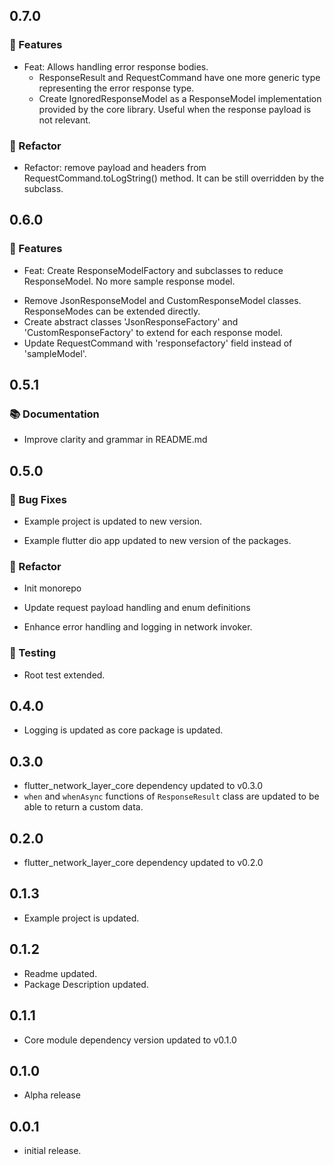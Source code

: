 ## 0.7.0

### 🚀 Features

- Feat: Allows handling error response bodies.
    - ResponseResult and RequestCommand have one more generic type representing the error response type.
    - Create IgnoredResponseModel as a ResponseModel implementation provided by the core library. Useful when the
      response payload is not relevant.

### 🚜 Refactor

- Refactor: remove payload and headers from RequestCommand.toLogString() method. It can be still overridden by the
  subclass.

## 0.6.0

### 🚀 Features

- Feat: Create ResponseModelFactory and subclasses to reduce
  ResponseModel. No more sample response model.

* Remove JsonResponseModel and CustomResponseModel classes.
  ResponseModes can be extended directly.
* Create abstract classes 'JsonResponseFactory' and
  'CustomResponseFactory' to extend for each response model.
* Update RequestCommand with 'responsefactory' field instead of
  'sampleModel'.

## 0.5.1

### 📚 Documentation

- Improve clarity and grammar in README.md

## 0.5.0

### 🐛 Bug Fixes

- Example project is updated to new version.

- Example flutter dio app updated to new version of the packages.

### 🚜 Refactor

- Init monorepo

- Update request payload handling and enum definitions

- Enhance error handling and logging in network invoker.

### 🧪 Testing

- Root test extended.

## 0.4.0

* Logging is updated as core package is updated.

## 0.3.0

* flutter_network_layer_core dependency updated to v0.3.0
* `when` and `whenAsync` functions of `ResponseResult` class are updated to be able to return a custom data.

## 0.2.0

* flutter_network_layer_core dependency updated to v0.2.0

## 0.1.3

* Example project is updated.

## 0.1.2

* Readme updated.
* Package Description updated.

## 0.1.1

* Core module dependency version updated to v0.1.0

## 0.1.0

* Alpha release

## 0.0.1

* initial release.
